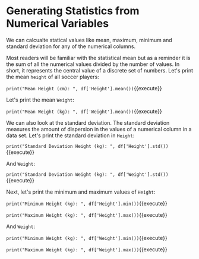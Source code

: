 # Generating Statistics from Numerical Variables

We can calcualte statical values like mean, maximum, minimum and standard deviation for any of the numerical columns. 


Most readers will be familiar with the statistical mean but as a reminder it is the sum of all the numerical values divided by the number of values. In short, it represents the central value of a discrete set of numbers. Let's print the mean `height` of all soccer players:

`print("Mean Height (cm): ", df['Height'].mean())`{{execute}}

Let's print the mean `Weight`:


`print("Mean Weight (kg): ", df['Weight'].mean())`{{execute}}

We can also look at the standard deviation. The standard deviation measures the amount of dispersion in the values of a numerical column in a data set.  Let's print the standard deviation in `Height`:


`print("Standard Deviation Height (kg): ", df['Height'].std())`{{execute}}

And `Weight`:

`print("Standard Deviation Weight (kg): ", df['Weight'].std())`{{execute}}


Next, let's print the minimum and maximum values of `Height`:


`print("Minimum Height (kg): ", df['Height'].min())`{{execute}}


`print("Maximum Height (kg): ", df['Height'].max())`{{execute}}


And `Weight`:

`print("Minimum Weight (kg): ", df['Weight'].min())`{{execute}}


`print("Maximum Weight (kg): ", df['Weight'].max())`{{execute}}



